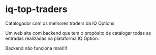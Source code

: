 # iq-top-traders
Catalogador com os melhores traders da IQ Options

Um web site com backend que tem o propósito de catalogar todas as entradas realizadas na plataforma IQ Option.

Backend não funciona mais!!!
